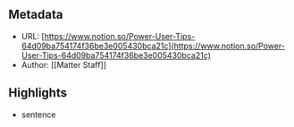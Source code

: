 ## Metadata
* URL: [https://www.notion.so/Power-User-Tips-64d09ba754174f36be3e005430bca21c](https://www.notion.so/Power-User-Tips-64d09ba754174f36be3e005430bca21c)
* Author: [[Matter Staff]]

## Highlights
* sentence